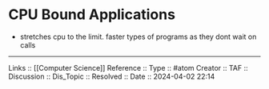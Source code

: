 # CPU Bound Applications

- stretches cpu to the limit. faster types of programs as they dont wait on calls
---
Links :: [[Computer Science]]
Reference ::
Type :: #atom
Creator ::
TAF ::
Discussion ::
Dis_Topic :: 
Resolved ::
Date :: 2024-04-02 22:14
